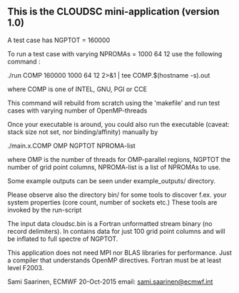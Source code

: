 This is the CLOUDSC mini-application (version 1.0)
--------------------------------------------------

A test case has NGPTOT = 160000

To run a test case with varying NPROMAs = 1000 64 12
use the following command :

./run COMP 160000 1000 64 12 2>&1 | tee COMP.$(hostname -s).out

where COMP is one of INTEL, GNU, PGI or CCE

This command will rebuild from scratch using the 'makefile'
and run test cases with varying number of OpenMP-threads

Once your executable is around, you could
also run the executable (caveat: stack size not set, nor binding/affinity)
manually by

./main.x.COMP OMP NGPTOT NPROMA-list

where OMP is the number of threads for OMP-parallel regions,
NGPTOT the number of grid point columns, NPROMA-list
is a list of NPROMAs to use.  

Some example outputs can be seen under example_outputs/ directory.

Please observe also the directory bin/ for some tools to discover 
f.ex. your system properties (core count, number of sockets etc.) 
These tools are invoked by the run-script

The input data cloudsc.bin is a Fortran unformatted stream binary
(no record delimiters). In contains data for just 100 grid point columns
and will be inflated to full spectre of NGPTOT.

This application does not need MPI nor BLAS libraries for performance.
Just a compiler that understands OpenMP directives.
Fortran must be at least level F2003. 


Sami Saarinen, ECMWF
20-Oct-2015
email: sami.saarinen@ecmwf.int
